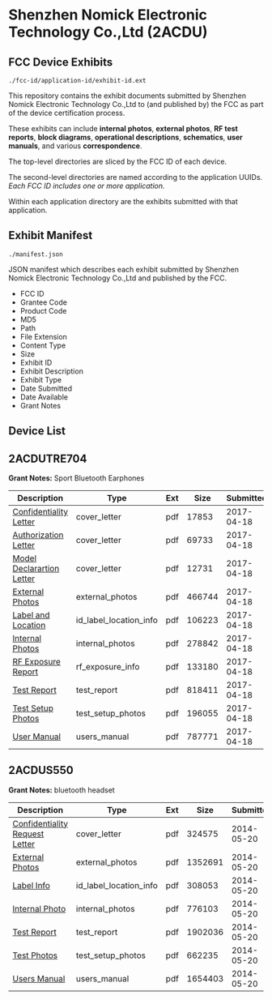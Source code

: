# Shenzhen Nomick Electronic Technology Co.,Ltd (2ACDU)
## FCC Device Exhibits

```
./fcc-id/application-id/exhibit-id.ext
```

This repository contains the exhibit documents submitted by Shenzhen Nomick Electronic Technology Co.,Ltd to (and published by) the FCC as part of the device certification process.

These exhibits can include **internal photos**, **external photos**, **RF test reports**, **block diagrams**, **operational descriptions**, **schematics**, **user manuals**, and various **correspondence**.

The top-level directories are sliced by the FCC ID of each device.

The second-level directories are named according to the application UUIDs. *Each FCC ID includes one or more application.*

Within each application directory are the exhibits submitted with that application. 

## Exhibit Manifest

```
./manifest.json
```

JSON manifest which describes each exhibit submitted by Shenzhen Nomick Electronic Technology Co.,Ltd and published by the FCC.

- FCC ID
- Grantee Code
- Product Code
- MD5
- Path
- File Extension
- Content Type
- Size
- Exhibit ID
- Exhibit Description
- Exhibit Type
- Date Submitted
- Date Available
- Grant Notes

## Device List
## 2ACDUTRE704
**Grant Notes:** Sport Bluetooth Earphones

| Description | Type | Ext | Size | Submitted | Available |
| ----------- | ---- | --- | ---- | --------- | --------- |
| [Confidentiality Letter](2ACDUTRE704/ae8911f9f921924b8498146c1ba762dc/3361595.pdf) | cover_letter | pdf | 17853 | 2017-04-18 | 2017-04-18 |
| [Authorization Letter](2ACDUTRE704/ae8911f9f921924b8498146c1ba762dc/3361596.pdf) | cover_letter | pdf | 69733 | 2017-04-18 | 2017-04-18 |
| [Model Declarartion Letter](2ACDUTRE704/ae8911f9f921924b8498146c1ba762dc/3361598.pdf) | cover_letter | pdf | 12731 | 2017-04-18 | 2017-04-18 |
| [External Photos](2ACDUTRE704/ae8911f9f921924b8498146c1ba762dc/3361591.pdf) | external_photos | pdf | 466744 | 2017-04-18 | 2017-04-18 |
| [Label and Location](2ACDUTRE704/ae8911f9f921924b8498146c1ba762dc/3361597.pdf) | id_label_location_info | pdf | 106223 | 2017-04-18 | 2017-04-18 |
| [Internal Photos](2ACDUTRE704/ae8911f9f921924b8498146c1ba762dc/3361592.pdf) | internal_photos | pdf | 278842 | 2017-04-18 | 2017-04-18 |
| [RF Exposure Report](2ACDUTRE704/ae8911f9f921924b8498146c1ba762dc/3361600.pdf) | rf_exposure_info | pdf | 133180 | 2017-04-18 | 2017-04-18 |
| [Test Report](2ACDUTRE704/ae8911f9f921924b8498146c1ba762dc/3361599.pdf) | test_report | pdf | 818411 | 2017-04-18 | 2017-04-18 |
| [Test Setup Photos](2ACDUTRE704/ae8911f9f921924b8498146c1ba762dc/3361593.pdf) | test_setup_photos | pdf | 196055 | 2017-04-18 | 2017-04-18 |
| [User Manual](2ACDUTRE704/ae8911f9f921924b8498146c1ba762dc/3361594.pdf) | users_manual | pdf | 787771 | 2017-04-18 | 2017-04-18 |
## 2ACDUS550
**Grant Notes:** bluetooth headset

| Description | Type | Ext | Size | Submitted | Available |
| ----------- | ---- | --- | ---- | --------- | --------- |
| [Confidentiality Request Letter](2ACDUS550/a9f225fc6cb974c42188e12203625c23/2271400.pdf) | cover_letter | pdf | 324575 | 2014-05-20 | 2014-05-20 |
| [External Photos](2ACDUS550/a9f225fc6cb974c42188e12203625c23/2271401.pdf) | external_photos | pdf | 1352691 | 2014-05-20 | 2014-05-20 |
| [Label Info](2ACDUS550/a9f225fc6cb974c42188e12203625c23/2271402.pdf) | id_label_location_info | pdf | 308053 | 2014-05-20 | 2014-05-20 |
| [Internal Photo](2ACDUS550/a9f225fc6cb974c42188e12203625c23/2271404.pdf) | internal_photos | pdf | 776103 | 2014-05-20 | 2014-05-20 |
| [Test Report](2ACDUS550/a9f225fc6cb974c42188e12203625c23/2271403.pdf) | test_report | pdf | 1902036 | 2014-05-20 | 2014-05-20 |
| [Test Photos](2ACDUS550/a9f225fc6cb974c42188e12203625c23/2271405.pdf) | test_setup_photos | pdf | 662235 | 2014-05-20 | 2014-05-20 |
| [Users Manual](2ACDUS550/a9f225fc6cb974c42188e12203625c23/2271406.pdf) | users_manual | pdf | 1654403 | 2014-05-20 | 2014-05-20 |
